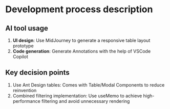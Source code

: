 # Development process description

## AI tool usage
1. **UI design**: Use MidJourney to generate a responsive table layout prototype
2. **Code generation**: Generate Annotations with the help of VSCode Copilot

## Key decision points
1. Use Ant Design tables: Comes with Table/Modal Components to reduce reinvention
2. Combined filtering implementation: Use useMemo to achieve high-performance filtering and avoid unnecessary rendering